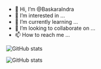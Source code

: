 - 👋 Hi, I’m @BaskaraIndra
- 👀 I’m interested in ...
- 🌱 I’m currently learning ...
- 💞️ I’m looking to collaborate on ...
- 📫 How to reach me ...

<!---
BaskaraIndra/BaskaraIndra is a ✨ special ✨ repository because its `README.md` (this file) appears on your GitHub profile.
You can click the Preview link to take a look at your changes.
--->

![GitHub stats](https://github-readme-stats.vercel.app/api?username=BaskaraIndra&show_icons=true&theme=radical)


![GitHub stats](https://github-readme-stats.vercel.app/api/top-langs/?username=BaskaraIndra&show_icons=true&theme=radical)
